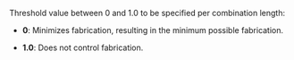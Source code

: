 Threshold value between 0 and 1.0 to be specified per combination length:

- **0**: Minimizes fabrication, resulting in the minimum possible fabrication.

- **1.0**: Does not control fabrication.
